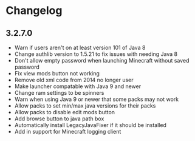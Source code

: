 # Changelog

## 3.2.7.0

- Warn if users aren't on at least version 101 of Java 8
- Change authlib version to 1.5.21 to fix issues with needing Java 8
- Don't allow empty password when launching Minecraft without saved password
- Fix view mods button not working
- Remove old xml code from 2014 no longer user
- Make launcher compatable with Java 9 and newer
- Change ram settings to be spinners
- Warn when using Java 9 or newer that some packs may not work
- Allow packs to set min/max java versions for their packs
- Allow packs to disable edit mods button
- Add browse button to java path box
- Automatically install LegacyJavaFixer if it should be installed
- Add in support for Minecraft logging client
